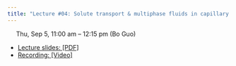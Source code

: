 ```yaml
---
title: "Lecture #04: Solute transport & multiphase fluids in capillary tubes"
---
```


&nbsp;&nbsp;&nbsp;&nbsp;&nbsp;Thu, Sep 5, 11:00 am – 12:15 pm (Bo Guo)

- [Lecture slides: [PDF]]() 
- [Recording: [Video]]()
